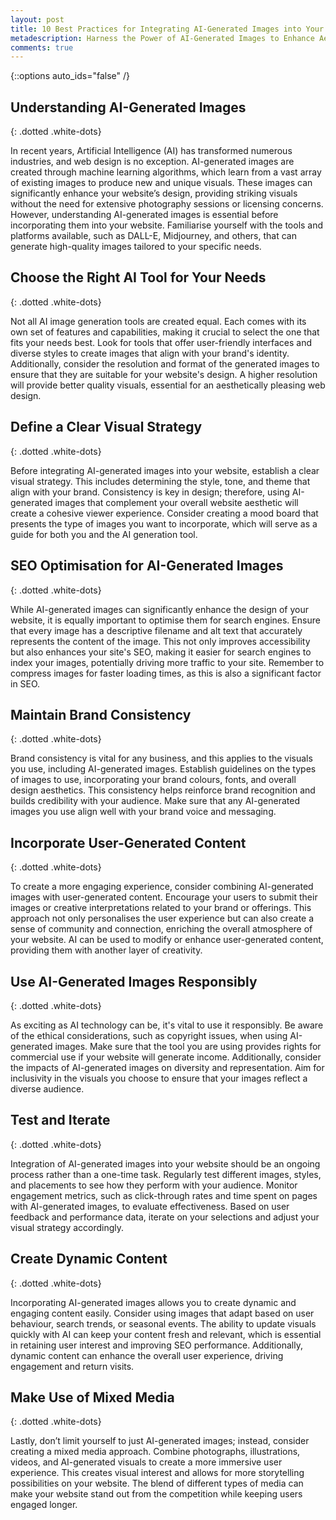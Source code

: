 ```yaml
---
layout: post
title: 10 Best Practices for Integrating AI-Generated Images into Your Website Design
metadescription: Harness the Power of AI-Generated Images to Enhance Aesthetic Appeal and User Engagement
comments: true
---
```

{::options auto_ids="false" /}
## Understanding AI-Generated Images
{: .dotted .white-dots}

In recent years, Artificial Intelligence (AI) has transformed numerous industries, and web design is no exception. AI-generated images are created through machine learning algorithms, which learn from a vast array of existing images to produce new and unique visuals. These images can significantly enhance your website’s design, providing striking visuals without the need for extensive photography sessions or licensing concerns. However, understanding AI-generated images is essential before incorporating them into your website. Familiarise yourself with the tools and platforms available, such as DALL-E, Midjourney, and others, that can generate high-quality images tailored to your specific needs.

## Choose the Right AI Tool for Your Needs
{: .dotted .white-dots}

Not all AI image generation tools are created equal. Each comes with its own set of features and capabilities, making it crucial to select the one that fits your needs best. Look for tools that offer user-friendly interfaces and diverse styles to create images that align with your brand's identity. Additionally, consider the resolution and format of the generated images to ensure that they are suitable for your website's design. A higher resolution will provide better quality visuals, essential for an aesthetically pleasing web design.

## Define a Clear Visual Strategy
{: .dotted .white-dots}

Before integrating AI-generated images into your website, establish a clear visual strategy. This includes determining the style, tone, and theme that align with your brand. Consistency is key in design; therefore, using AI-generated images that complement your overall website aesthetic will create a cohesive viewer experience. Consider creating a mood board that presents the type of images you want to incorporate, which will serve as a guide for both you and the AI generation tool.

## SEO Optimisation for AI-Generated Images
{: .dotted .white-dots}

While AI-generated images can significantly enhance the design of your website, it is equally important to optimise them for search engines. Ensure that every image has a descriptive filename and alt text that accurately represents the content of the image. This not only improves accessibility but also enhances your site's SEO, making it easier for search engines to index your images, potentially driving more traffic to your site. Remember to compress images for faster loading times, as this is also a significant factor in SEO.

## Maintain Brand Consistency
{: .dotted .white-dots}

Brand consistency is vital for any business, and this applies to the visuals you use, including AI-generated images. Establish guidelines on the types of images to use, incorporating your brand colours, fonts, and overall design aesthetics. This consistency helps reinforce brand recognition and builds credibility with your audience. Make sure that any AI-generated images you use align well with your brand voice and messaging.

## Incorporate User-Generated Content
{: .dotted .white-dots}

To create a more engaging experience, consider combining AI-generated images with user-generated content. Encourage your users to submit their images or creative interpretations related to your brand or offerings. This approach not only personalises the user experience but can also create a sense of community and connection, enriching the overall atmosphere of your website. AI can be used to modify or enhance user-generated content, providing them with another layer of creativity.

## Use AI-Generated Images Responsibly
{: .dotted .white-dots}

As exciting as AI technology can be, it's vital to use it responsibly. Be aware of the ethical considerations, such as copyright issues, when using AI-generated images. Make sure that the tool you are using provides rights for commercial use if your website will generate income. Additionally, consider the impacts of AI-generated images on diversity and representation. Aim for inclusivity in the visuals you choose to ensure that your images reflect a diverse audience.

## Test and Iterate
{: .dotted .white-dots}

Integration of AI-generated images into your website should be an ongoing process rather than a one-time task. Regularly test different images, styles, and placements to see how they perform with your audience. Monitor engagement metrics, such as click-through rates and time spent on pages with AI-generated images, to evaluate effectiveness. Based on user feedback and performance data, iterate on your selections and adjust your visual strategy accordingly.

## Create Dynamic Content
{: .dotted .white-dots}

Incorporating AI-generated images allows you to create dynamic and engaging content easily. Consider using images that adapt based on user behaviour, search trends, or seasonal events. The ability to update visuals quickly with AI can keep your content fresh and relevant, which is essential in retaining user interest and improving SEO performance. Additionally, dynamic content can enhance the overall user experience, driving engagement and return visits.

## Make Use of Mixed Media
{: .dotted .white-dots}

Lastly, don’t limit yourself to just AI-generated images; instead, consider creating a mixed media approach. Combine photographs, illustrations, videos, and AI-generated visuals to create a more immersive user experience. This creates visual interest and allows for more storytelling possibilities on your website. The blend of different types of media can make your website stand out from the competition while keeping users engaged longer.

